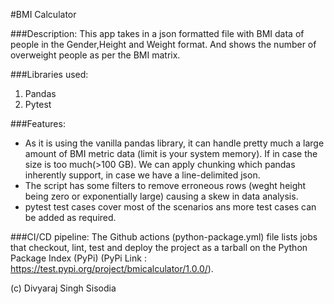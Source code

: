 #BMI Calculator

###Description:
This app takes in a json formatted file with BMI data of people in the Gender,Height and Weight format.
And shows the number of overweight people as per the BMI matrix.


###Libraries used:
1. Pandas
2. Pytest

###Features:
- As it is using the vanilla pandas library, it can handle pretty much a large amount of BMI metric data (limit is your system memory). If in case the size is too much(>100 GB).
We can apply chunking which pandas inherently support, in case we have a line-delimited json.
- The script has some filters to remove erroneous rows (weght height being zero or exponentially large) causing a skew in data analysis.
- pytest test cases cover most of the scenarios ans more test cases can be added as required.

###CI/CD pipeline: 
The Github actions (python-package.yml) file lists jobs that checkout, lint, test and deploy the project as a tarball on the Python Package Index (PyPi) (PyPi Link : https://test.pypi.org/project/bmicalculator/1.0.0/).

(c) Divyaraj Singh Sisodia
